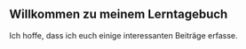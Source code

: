 
## Willkommen zu meinem Lerntagebuch

Ich hoffe, dass ich euch einige interessanten Beiträge erfasse. 
